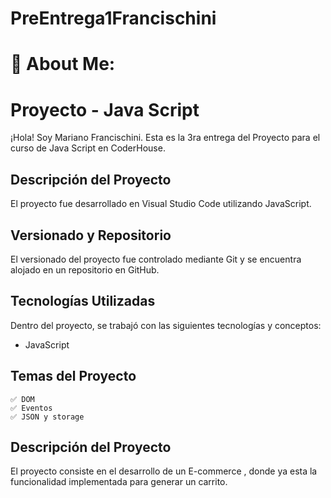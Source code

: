 # PreEntrega1Francischini
# 💫 About Me:
# Proyecto  - Java Script

¡Hola! Soy Mariano Francischini. Esta es la 3ra entrega del Proyecto  para el curso de Java Script en CoderHouse.

## Descripción del Proyecto

El proyecto fue desarrollado en Visual Studio Code utilizando JavaScript.

## Versionado y Repositorio

El versionado del proyecto fue controlado mediante Git y se encuentra alojado en un repositorio en GitHub.

## Tecnologías Utilizadas

Dentro del proyecto, se trabajó con las siguientes tecnologías y conceptos:

- JavaScript

## Temas del Proyecto

    ✅ DOM
    ✅ Eventos
    ✅ JSON y storage

## Descripción del Proyecto

El proyecto consiste en el desarrollo de un E-commerce , donde ya esta la funcionalidad implementada para generar un carrito.
